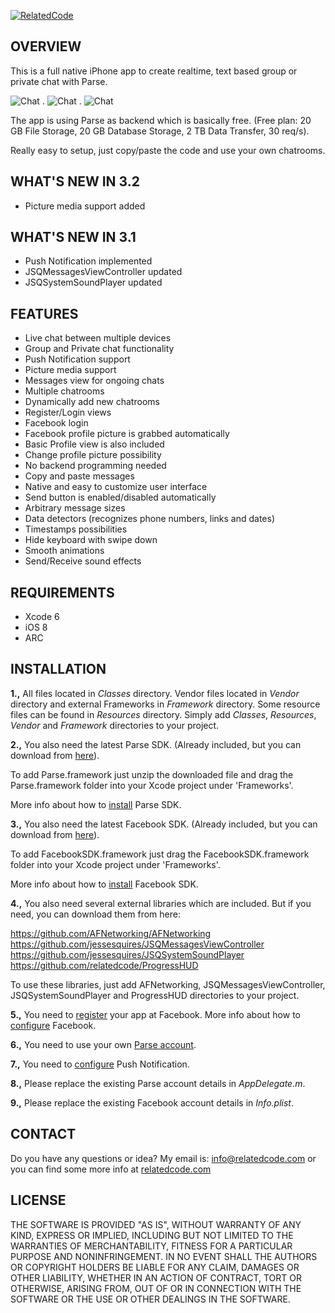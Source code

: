 [![RelatedCode](http://relatedcode.com/github/header8.png)](http://relatedcode.com)

## OVERVIEW

This is a full native iPhone app to create realtime, text based group or private chat with Parse.

![Chat](http://relatedcode.com/github/chat01.png)
.
![Chat](http://relatedcode.com/github/chat04.png)
.
![Chat](http://relatedcode.com/github/chat03.png)

The app is using Parse as backend which is basically free. (Free plan: 20 GB File Storage, 20 GB Database Storage, 2 TB Data Transfer, 30 req/s).

Really easy to setup, just copy/paste the code and use your own chatrooms.

## WHAT'S NEW IN 3.2

- Picture media support added

## WHAT'S NEW IN 3.1

- Push Notification implemented
- JSQMessagesViewController updated
- JSQSystemSoundPlayer updated

## FEATURES

- Live chat between multiple devices
- Group and Private chat functionality
- Push Notification support
- Picture media support
- Messages view for ongoing chats
- Multiple chatrooms
- Dynamically add new chatrooms
- Register/Login views
- Facebook login
- Facebook profile picture is grabbed automatically
- Basic Profile view is also included
- Change profile picture possibility
- No backend programming needed
- Copy and paste messages
- Native and easy to customize user interface
- Send button is enabled/disabled automatically
- Arbitrary message sizes
- Data detectors (recognizes phone numbers, links and dates)
- Timestamps possibilities
- Hide keyboard with swipe down
- Smooth animations
- Send/Receive sound effects

## REQUIREMENTS

- Xcode 6
- iOS 8
- ARC

## INSTALLATION

**1.,** All files located in *Classes* directory. Vendor files located in *Vendor* directory and external Frameworks in *Framework* directory. Some resource files can be found in *Resources* directory. Simply add *Classes*, *Resources*, *Vendor* and *Framework* directories to your project.

**2.,** You also need the latest Parse SDK. (Already included, but you can download from [here](https://www.parse.com/docs/downloads)).

To add Parse.framework just unzip the downloaded file and drag the Parse.framework folder into your Xcode project under 'Frameworks'.

More info about how to [install](https://www.parse.com/apps/quickstart#parse_data/mobile/ios/native/existing) Parse SDK.

**3.,** You also need the latest Facebook SDK. (Already included, but you can download from [here](https://developers.facebook.com/docs/ios)).

To add FacebookSDK.framework just drag the FacebookSDK.framework folder into your Xcode project under 'Frameworks'.

More info about how to [install](https://developers.facebook.com/docs/ios/getting-started) Facebook SDK.

**4.,** You also need several external libraries which are included. But if you need, you can download them from here:

https://github.com/AFNetworking/AFNetworking<br>
https://github.com/jessesquires/JSQMessagesViewController<br>
https://github.com/jessesquires/JSQSystemSoundPlayer<br>
https://github.com/relatedcode/ProgressHUD<br>

To use these libraries, just add AFNetworking, JSQMessagesViewController, JSQSystemSoundPlayer and ProgressHUD directories to your project.

**5.,** You need to [register](https://developers.facebook.com/apps) your app at Facebook. More info about how to [configure](https://developers.facebook.com/docs/ios/getting-started) Facebook.

**6.,** You need to use your own [Parse account](https://www.parse.com/#signup).

**7.,** You need to [configure](https://www.parse.com/tutorials/ios-push-notifications) Push Notification.

**8.,** Please replace the existing Parse account details in *AppDelegate.m*.

**9.,** Please replace the existing Facebook account details in *Info.plist*.


## CONTACT

Do you have any questions or idea? My email is: info@relatedcode.com or you can find some more info at [relatedcode.com](http://relatedcode.com)

## LICENSE

THE SOFTWARE IS PROVIDED "AS IS", WITHOUT WARRANTY OF ANY KIND, EXPRESS OR
IMPLIED, INCLUDING BUT NOT LIMITED TO THE WARRANTIES OF MERCHANTABILITY,
FITNESS FOR A PARTICULAR PURPOSE AND NONINFRINGEMENT. IN NO EVENT SHALL THE
AUTHORS OR COPYRIGHT HOLDERS BE LIABLE FOR ANY CLAIM, DAMAGES OR OTHER
LIABILITY, WHETHER IN AN ACTION OF CONTRACT, TORT OR OTHERWISE, ARISING FROM,
OUT OF OR IN CONNECTION WITH THE SOFTWARE OR THE USE OR OTHER DEALINGS IN
THE SOFTWARE.
